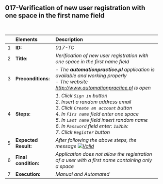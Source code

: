 ##  017-Verification of new user registration with one space in the first name field

<br>

|     | Elements             | Description                                                                               |
| :-- | :------------------- | :---------------------------------------------------------------------------------------- |
| 1   | **ID:**              | _017-TC_                                                                                  |
| 2   | **Title:**           | _Verification of new user registration with one space in the first name field_            |
| 3   | **Preconditions:**   | _- The **automationpractice.pl** application is available and working properly <br> - The website http://www.automationpractice.pl is open_ |
| 4   | **Steps:**           | _1. Click `Sign in` button <br> 2. Insert a random address email <br> 3. Click `Create an account` button <br> 4. In `Firs name` field enter one space <br> 5. In `Last name` field insert random name <br> 6. In `Password` field enter: `1a2b3c` <br> 7. Click `Register` button_ |
| 5   | **Expected Result:** | _After following the above steps, the message [![Valid](https://img.shields.io/badge/There%20is%201%20error-f3515c)](#)_ |
| 6   | **Final condition:** | _Application does not allow the registration of a user with a first name containing only a space_ |
| 7   | **Execution:**       | _Manual and Automated_                                                                    |
